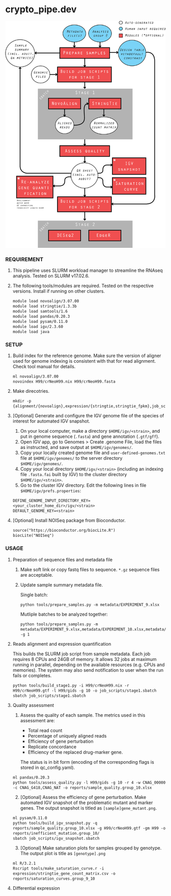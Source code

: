 # crypto_pipe.dev

![pipeline](pipeline_illustration.png)

### REQUIREMENT
1. This pipeline uses SLURM workload manager to streamline the RNAseq analysis. Tested on SLURM v17.02.6.

2. The following tools/modules are required. Tested on the respective versions. Install if running on other clusters. 

	```
	module load novoalign/3.07.00
	module load stringtie/1.3.3b  
	module load samtools/1.6
	module load pandas/0.20.3
	module load pysam/0.11.0
	module load igv/2.3.60
	module load java
	```

### SETUP
	
1. Build index for the reference genome. Make sure the version of aligner used for genome indexing is consistent with that for read alignment. Check tool manual for details.
	
	```
	ml novoalign/3.07.00
	novoindex H99/crNeoH99.nix H99/crNeoH99.fasta 
	```

2. Make direcotries. 

	```
	mkdir -p {alignment/{novoalign},expression/{stringtie,stringtie_fpkm},job_scripts,log,reports,sequence}
	```

3. [Optional] Generate and configure the IGV genome file of the species of interest for automated IGV snapshot. 

	1. On your local computer, make a directory `$HOME/igv/<strain>`, and put in genome sequence (`.fasta`) and gene annotation (`.gtf/gff`).
	2. Open IGV app, go to Genomes > Create .genome File, load the files as instructed, and save output at `$HOME/igv/genomes/`.
	3. Copy your locally created genome file and `user-defined-genomes.txt` file at `$HOME/igv/genomes/` to the server directory `$HOME/igv/genomes/`. 
	4. Copy your local directory `$HOME/igv/<strain>` (including an indexing file `.fasta.fai` built by IGV) to the cluster directory `$HOME/igv/<strain>`.
	5. Go to the cluster IGV directory. Edit the following lines in file `$HOME/igv/prefs.properties`:

	```
	DEFINE_GENOME_INPUT_DIRECTORY_KEY=<your_cluster_home_dir>/igv/<strain>
	DEFAULT_GENOME_KEY=<strain>
	```

4. [Optional] Install NOISeq package from Bioconductor.

	```
	source("https://bioconductor.org/biocLite.R")
	biocLite("NOISeq")
	```


### USAGE

1. Preparation of sequence files and metadata file 
	
	1. Make soft link or copy fastq files to sequence. `*.gz` sequence files are acceptable.
	2. Update sample summary metadata file.

		Single batch:
		```
		python tools/prepare_samples.py -m metadata/EXPERIMENT_9.xlsx
		```

		Mutliple batches to be analyzed together:
		```
		python tools/prepare_samples.py -m metadata/EXPERIMENT_9.xlsx,metadata/EXPERIMENT_10.xlsx,metadata/EXPERIMENT_11.xlsx -g 1
		```

2. Reads alignment and expression quantification
	
	This builds the SLURM job script from sample metadata. Each job requires 8 CPUs and 24GB of memory. It allows 32 jobs at maximum running in parallel, depending on the available resources (e.g. CPUs and memories). The system may also send notification to user when the run fails or completes.
	
	```
	python tools/build_stage1.py -i H99/crNeoH99.nix -r H99/crNeoH99.gtf -l H99/gids -g 10 -o job_scripts/stage1.sbatch
	sbatch job_scripts/stage1.sbatch
	```

3. Quality assessment

	1. Assess the quality of each sample. The metrics used in this assessment are:
		* Total read count
		* Percentage of uniquely aligned reads
		* Efficiency of gene perturbation
		* Replicate concordance
		* Efficiency of the replaced drug-marker gene. 

		The status is in bit form (encoding of the corresponding flags is stored in qc_config.yaml).
	
	```
	ml pandas/0.20.3
	python tools/assess_quality.py -l H99/gids -g 10 -r 4 -w CNAG_00000 -c CNAG_G418,CNAG_NAT -o reports/sample_quality.group_10.xlsx
	```

	2. [Optional] Assess the efficiency of gene perturbation. Make automated IGV snapshot of the problematic mutant and marker genes. The output snapshot is titled as `[sample]gene_mutant.png`.

	```
	ml pysam/0.11.0
	python tools/build_igv_snapshot.py -q reports/sample_quality.group_10.xlsx -g H99/crNeoH99.gtf -gm H99 -o reports/inefficient_mutation.group_10/
	sbatch job_scripts/igv_snapshot.sbatch
	```

	3. [Optional] Make saturation plots for samples grouped by genotype. The output plot is title as `[genotype].png`

	```
	ml R/3.2.1
	Rscript tools/make_saturation_curve.r -i expression/stringtie_gene_count_matrix.csv -o reports/saturation_curves.group_9_10
	```

4. Differential expression  

